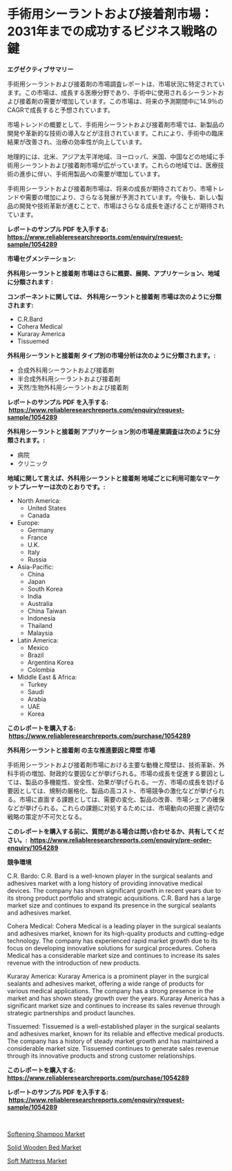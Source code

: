 <p><h1>手術用シーラントおよび接着剤市場：2031年までの成功するビジネス戦略の鍵</h1></p><p><strong>エグゼクティブサマリー</strong></p>
<p><p>手術用シーラントおよび接着剤の市場調査レポートは、市場状況に特定されています。この市場は、成長する医療分野であり、手術中に使用されるシーラントおよび接着剤の需要が増加しています。この市場は、将来の予測期間中に14.9％のCAGRで成長すると予想されています。</p><p>市場トレンドの概要として、手術用シーラントおよび接着剤市場では、新製品の開発や革新的な技術の導入などが注目されています。これにより、手術中の臨床結果が改善され、治療の効率性が向上しています。</p><p>地理的には、北米、アジア太平洋地域、ヨーロッパ、米国、中国などの地域に手術用シーラントおよび接着剤市場が広がっています。これらの地域では、医療技術の進歩に伴い、手術用製品への需要が増加しています。</p><p>手術用シーラントおよび接着剤市場は、将来の成長が期待されており、市場トレンドや需要の増加により、さらなる発展が予測されています。今後も、新しい製品の開発や技術革新が進むことで、市場はさらなる成長を遂げることが期待されています。</p></p>
<p><strong>レポートのサンプル PDF を入手する: <a href="https://www.reliableresearchreports.com/enquiry/request-sample/1054289">https://www.reliableresearchreports.com/enquiry/request-sample/1054289</a></strong></p>
<p><strong>市場セグメンテーション:</strong></p>
<p><strong> 外科用シーラントと接着剤 市場はさらに概要、展開、アプリケーション、地域に分類されます :</strong></p>
<p><strong>コンポーネントに関しては、 外科用シーラントと接着剤 市場は次のように分類されます: &nbsp;</strong></p>
<p><ul><li>C.R.Bard</li><li>Cohera Medical</li><li>Kuraray America</li><li>Tissuemed</li></ul></p>
<p><strong> 外科用シーラントと接着剤 タイプ別の市場分析は次のように分類されます。:</strong></p>
<p><ul><li>合成外科用シーラントおよび接着剤</li><li>半合成外科用シーラントおよび接着剤</li><li>天然/生物外科用シーラントおよび接着剤</li></ul></p>
<p><strong>レポートのサンプル PDF を入手する: &nbsp;<a href="https://www.reliableresearchreports.com/enquiry/request-sample/1054289">https://www.reliableresearchreports.com/enquiry/request-sample/1054289</a></strong></p>
<p><strong> 外科用シーラントと接着剤 アプリケーション別の市場産業調査は次のように分類されます。:</strong></p>
<p><ul><li>病院</li><li>クリニック</li></ul></p>
<p><strong>地域に関して言えば、外科用シーラントと接着剤 地域ごとに利用可能なマーケットプレーヤーは次のとおりです。:</strong></p>
<p><ul>
    <li>
        North America:
        <ul>
            <li>United States</li>
            <li>Canada</li>
        </ul>
    </li>
    <li>
        Europe:
        <ul>
            <li>Germany</li>
            <li>France</li>
            <li>U.K.</li>
            <li>Italy</li>
            <li>Russia</li>
        </ul>
    </li>
    <li>
        Asia-Pacific:
        <ul>
            <li>China</li>
            <li>Japan</li>
            <li>South Korea</li>
            <li>India</li>
            <li>Australia</li>
            <li>China Taiwan</li>
            <li>Indonesia</li>
            <li>Thailand</li>
            <li>Malaysia</li>
        </ul>
    </li>
    <li>
        Latin America:
        <ul>
            <li>Mexico</li>
            <li>Brazil</li>
            <li>Argentina Korea</li>
            <li>Colombia</li>
        </ul>
    </li>
    <li>
        Middle East & Africa:
        <ul>
            <li>Turkey</li>
            <li>Saudi</li>
            <li>Arabia</li>
            <li>UAE</li>
            <li>Korea</li>
        </ul>
    </li>
    </ul></p>
<p><strong>このレポートを購入する: &nbsp;<a href="https://www.reliableresearchreports.com/purchase/1054289">https://www.reliableresearchreports.com/purchase/1054289</a></strong></p>
<p><strong>外科用シーラントと接着剤 の主な推進要因と障壁 市場</strong></p>
<p><p>手術用シーラントおよび接着剤市場における主要な動機と障壁は、技術革新、外科手術の増加、財政的な要因などが挙げられる。市場の成長を促進する要因としては、製品の多機能性、安全性、効果が挙げられる。一方、市場の成長を妨げる要因としては、規制の厳格化、製品の高コスト、市場競争の激化などが挙げられる。市場に直面する課題としては、需要の変化、製品の改善、市場シェアの確保などが挙げられる。これらの課題に対処するためには、市場動向の把握と適切な戦略の策定が不可欠となる。</p></p>
<p><strong>このレポートを購入する前に、質問がある場合は問い合わせるか、共有してください。:&nbsp; <a href="https://www.reliableresearchreports.com/enquiry/pre-order-enquiry/1054289">https://www.reliableresearchreports.com/enquiry/pre-order-enquiry/1054289</a></strong></p>
<p><strong>競争環境</strong></p>
<p><p>C.R. Bardo: C.R. Bard is a well-known player in the surgical sealants and adhesives market with a long history of providing innovative medical devices. The company has shown significant growth in recent years due to its strong product portfolio and strategic acquisitions. C.R. Bard has a large market size and continues to expand its presence in the surgical sealants and adhesives market.</p><p>Cohera Medical: Cohera Medical is a leading player in the surgical sealants and adhesives market, known for its high-quality products and cutting-edge technology. The company has experienced rapid market growth due to its focus on developing innovative solutions for surgical procedures. Cohera Medical has a considerable market size and continues to increase its sales revenue with the introduction of new products.</p><p>Kuraray America: Kuraray America is a prominent player in the surgical sealants and adhesives market, offering a wide range of products for various medical applications. The company has a strong presence in the market and has shown steady growth over the years. Kuraray America has a significant market size and continues to increase its sales revenue through strategic partnerships and product launches.</p><p>Tissuemed: Tissuemed is a well-established player in the surgical sealants and adhesives market, known for its reliable and effective medical products. The company has a history of steady market growth and has maintained a considerable market size. Tissuemed continues to generate sales revenue through its innovative products and strong customer relationships.</p></p>
<p><strong>このレポートを購入する: &nbsp; <a href="https://www.reliableresearchreports.com/purchase/1054289">https://www.reliableresearchreports.com/purchase/1054289</a></strong></p>
<p><strong>レポートのサンプル PDF を入手する: &nbsp;<a href="https://www.reliableresearchreports.com/enquiry/request-sample/1054289">https://www.reliableresearchreports.com/enquiry/request-sample/1054289</a></strong><strong></strong></p>
<p>&nbsp;</p>
<p><p><a href="https://github.com/CliffMedina6/Market-Research-Report-List-4/blob/main/softening-shampoo-market.md">Softening Shampoo Market</a></p><p><a href="https://github.com/shotows/Market-Research-Report-List-1/blob/main/solid-wooden-bed-market.md">Solid Wooden Bed Market</a></p><p><a href="https://github.com/Sinjinluong3e0awx2m195k76/Market-Research-Report-List-1/blob/main/soft-mattress-market.md">Soft Mattress Market</a></p></p>